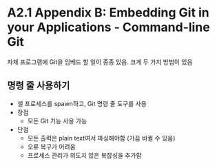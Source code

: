 # A2.1 Appendix B: Embedding Git in your Applications - Command-line Git

자체 프로그램에 Git을 임베드 할 일이 종종 있음. 크게 두 가지 방법이 있음

## 명령 줄 사용하기

- 셸 프로세스를 spawn하고, Git 명령 줄 도구를 사용
- 장점
  - 모든 Git 기능 사용 가능
- 단점
  - 모든 출력은 plain text여서 파싱해야함 (가끔 바뀔 수 있음)
  - 오류 복구가 어려움
  - 프로세스 관리가 의도치 않은 복잡성을 추가함
